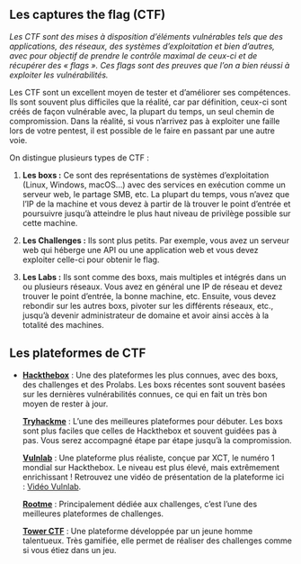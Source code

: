 ## **Les captures the flag (CTF)**

_Les CTF sont des mises à disposition d’éléments vulnérables tels que des applications, des réseaux, des systèmes d’exploitation et bien d’autres, avec pour objectif de prendre le contrôle maximal de ceux-ci et de récupérer des « flags ». Ces flags sont des preuves que l’on a bien réussi à exploiter les vulnérabilités._

Les CTF sont un excellent moyen de tester et d’améliorer ses compétences. Ils sont souvent plus difficiles que la réalité, car par définition, ceux-ci sont créés de façon vulnérable avec, la plupart du temps, un seul chemin de compromission. Dans la réalité, si vous n’arrivez pas à exploiter une faille lors de votre pentest, il est possible de le faire en passant par une autre voie.

On distingue plusieurs types de CTF :

1. **Les boxs :** Ce sont des représentations de systèmes d’exploitation (Linux, Windows, macOS…) avec des services en exécution comme un serveur web, le partage SMB, etc. La plupart du temps, vous n’avez que l’IP de la machine et vous devez à partir de là trouver le point d’entrée et poursuivre jusqu’à atteindre le plus haut niveau de privilège possible sur cette machine.
    
2. **Les Challenges :** Ils sont plus petits. Par exemple, vous avez un serveur web qui héberge une API ou une application web et vous devez exploiter celle-ci pour obtenir le flag.
    
3. **Les Labs :** Ils sont comme des boxs, mais multiples et intégrés dans un ou plusieurs réseaux. Vous avez en général une IP de réseau et devez trouver le point d’entrée, la bonne machine, etc. Ensuite, vous devez rebondir sur les autres boxs, pivoter sur les différents réseaux, etc., jusqu’à devenir administrateur de domaine et avoir ainsi accès à la totalité des machines.
    

## Les plateformes de CTF

- [**Hackthebox**](https://app.hackthebox.com/) : Une des plateformes les plus connues, avec des boxs, des challenges et des Prolabs. Les boxs récentes sont souvent basées sur les dernières vulnérabilités connues, ce qui en fait un très bon moyen de rester à jour.
    
    [**Tryhackme**](https://tryhackme.com/signup?referrer=63f658bb7ed6fe017647c61d) : L’une des meilleures plateformes pour débuter. Les boxs sont plus faciles que celles de Hackthebox et souvent guidées pas à pas. Vous serez accompagné étape par étape jusqu’à la compromission.
    
    [**Vulnlab**](https://www.vulnlab.com/) : Une plateforme plus réaliste, conçue par XCT, le numéro 1 mondial sur Hackthebox. Le niveau est plus élevé, mais extrêmement enrichissant ! Retrouvez une vidéo de présentation de la plateforme ici : [Vidéo Vulnlab](https://www.youtube.com/watch?v=BIZECU2h-YU).
    
    [**Rootme**](https://www.root-me.org/) : Principalement dédiée aux challenges, c’est l’une des meilleures plateformes de challenges.
    
    [**Tower CTF**](https://tower-ctf.fr/) : Une plateforme développée par un jeune homme talentueux. Très gamifiée, elle permet de réaliser des challenges comme si vous étiez dans un jeu.